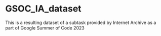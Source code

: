 # GSOC_IA_dataset
This is a resulting dataset of a subtask provided by Internet Archive as a part of Google Summer of Code 2023

